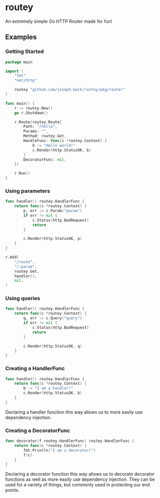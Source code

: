 # routey

An extremely simple Go HTTP Router made for fun!

## Examples

### Getting Started

```go
package main

import (
    "fmt"
    "net/http"

    routey "github.com/joseph-beck/routey/pkg/router"
)

func main() {
    r := routey.New()
    go r.Shutdown()

    r.Route(routey.Route{
        Path: "/hello",
        Params: "",
        Method: routey.Get,
        HandleFunc: func(c *routey.Context) {
            b := "Hello world!"
            c.Render(http.StatusOK, b)
        }
        DecoratorFunc: nil,
    })

    r.Run()
}

```

### Using parameters

```go
func handler() routey.HandlerFunc {
    return func(c *routey.Context) {
        p, err := c.Param("param")
        if err != nil {
            c.Status(http.BadRequest)
            return
        }

        c.Render(http.StatusOK, p)
    }
}

r.Add(
    "/route",
    "/:param",
    routey.Get,
    handler(),
    nil,
)
```

### Using queries

```go
func handler() routey.HandlerFunc {
    return func(c *routey.Context) {
        q, err := c.Query("query")
        if err != nil {
            c.Status(http.BadRequest)
            return
        }

        c.Render(http.StatusOK, q)
    }
}
```

### Creating a HandlerFunc

```go
func handler() routey.HandlerFunc {
    return func(c *routey.Context) {
        b := "I am a handler!"
        c.Render(http.StatusOK, b)
    }
}
```

Declaring a handler function this way allows us to more easily use dependency injection.

### Creating a DecoratorFunc

```go
func decorator(f routey.HandlerFunc) routey.HandlerFunc {
    return func(c *routey.Context) {
        fmt.Println("I am a decorator!")
        f(c)
    }
}
```

Declaring a decorator function this way allows us to decorate decorator functions as well as more easily use dependency injection. They can be used for a variety of things, but commonly used in protecting our end points.
